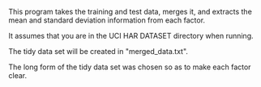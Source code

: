 This program takes the training and test data, merges it, and extracts the mean and standard deviation information from each factor.

It assumes that you are in the UCI HAR DATASET directory when running.

The tidy data set will be created in "merged_data.txt".

The long form of the tidy data set was chosen so as to make each factor clear.
